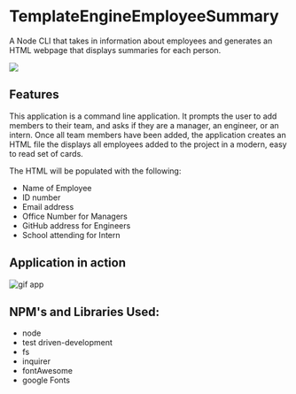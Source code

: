 # TemplateEngineEmployeeSummary
A Node CLI that takes in information about employees and generates an HTML webpage that displays summaries for each person.

![](https://i.imgur.com/AHKtmJl.png)


## Features

This application is a command line application.  It prompts the user to add members to their team, and asks if they are a manager, an engineer, or an intern. Once all team members have been added, the application creates an HTML file the displays all employees added to the project in a modern, easy to read set of cards.

The HTML will be populated with the following:

* Name of Employee
* ID number
* Email address
* Office Number for Managers
* GitHub address for Engineers
* School attending for Intern


## Application in action

![gif app](./assets/Developer-Profile-Generator.gif)


## NPM's and Libraries Used:

* node
* test driven-development
* fs
* inquirer
* fontAwesome
* google Fonts
